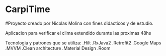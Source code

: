 # CarpiTime
#Proyecto creado por Nicolas Molina con fines didacticos y de estudio.

 Aplicacion para verificar el clima extendido durante las proximas 48hs
	
 Tecnologia y patrones que se utiliza:
			.Hilt
			.RxJava2
			.Retrofit2
			.Google Maps
			.MVVM
			.Clean architecture
			.Material Design
			.Room

